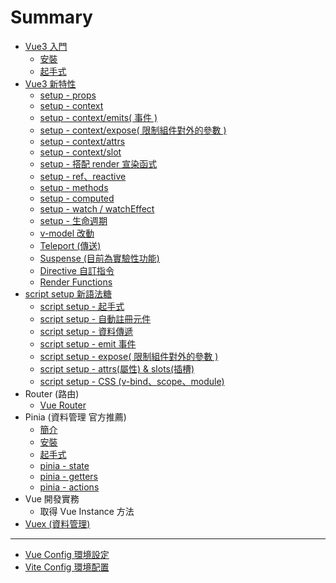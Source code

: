 # Summary

* [Vue3 入門](README.md)
    * [安裝](src/01.md)
    * [起手式](src/02.md)
* [Vue3 新特性](src/04.md)
    * [setup - props](src/05.md#vue-props)
    * [setup - context](src/05.md#vue-context)
    * [setup - context/emits( 事件 ) ](src/05.md#vue-emits)
    * [setup - context/expose( 限制組件對外的參數 ) ](src/05.md#vue-expose)
    * [setup - context/attrs](src/05.md#vue-attrs)
    * [setup - context/slot](src/05.md#vue-slots)
    * [setup - 搭配 render 宣染函式](src/05.md#vue-render)
    * [setup - ref、reactive](src/05.md#vue-ref_reactive)
    * [setup - methods](src/05.md#vue-methods)
    * [setup - computed](src/05.md#vue-computed)
    * [setup - watch / watchEffect](src/05.md#vue-watch_watchEffect)
    * [setup - 生命週期](src/03.md)
    * [v-model 改動](src/06.md)
    * [Teleport (傳送)](src/07.md)
    * [Suspense (目前為實驗性功能)](src/08.md)
    * [Directive 自訂指令](src/09.md)
    * [Render Functions](src/14.md)
* [script setup 新語法糖](src/10.md)
    * [script setup - 起手式](src/10.md#vue-setup_first)
    * [script setup - 自動註冊元件](src/10.md#vue-setup_component)
    * [script setup - 資料傳遞](src/10.md#vue-setup_props)
    * [script setup - emit 事件](src/10.md#vue-setup_event)
    * [script setup - expose( 限制組件對外的參數 ) ](src/10.md#vue-setup_expose)
    * [script setup - attrs(屬性) & slots(插槽)](src/10.md#vue-setup_attrs-slots)
    * [script setup - CSS (v-bind、scope、module)](src/11.md#)
* Router (路由)
    * [Vue Router](13.md)
* Pinia (資料管理 官方推薦)
    * [簡介](src/12.md#pinia-intro)
    * [安裝](src/12.md#pinia-install)
    * [起手式](src/12.md#pinia-init)
    * [pinia - state](src/12.md#pinia-state)
    * [pinia - getters](src/12.md#pinia-getters)
    * [pinia - actions](src/12.md#pinia-actions)
* Vue 開發實務
    * 取得 Vue Instance 方法
* [Vuex (資料管理)](src/13.md)

-----
* [Vue Config 環境設定](src/other01.md)
* [Vite Config 環境配置](src/other02.md)

